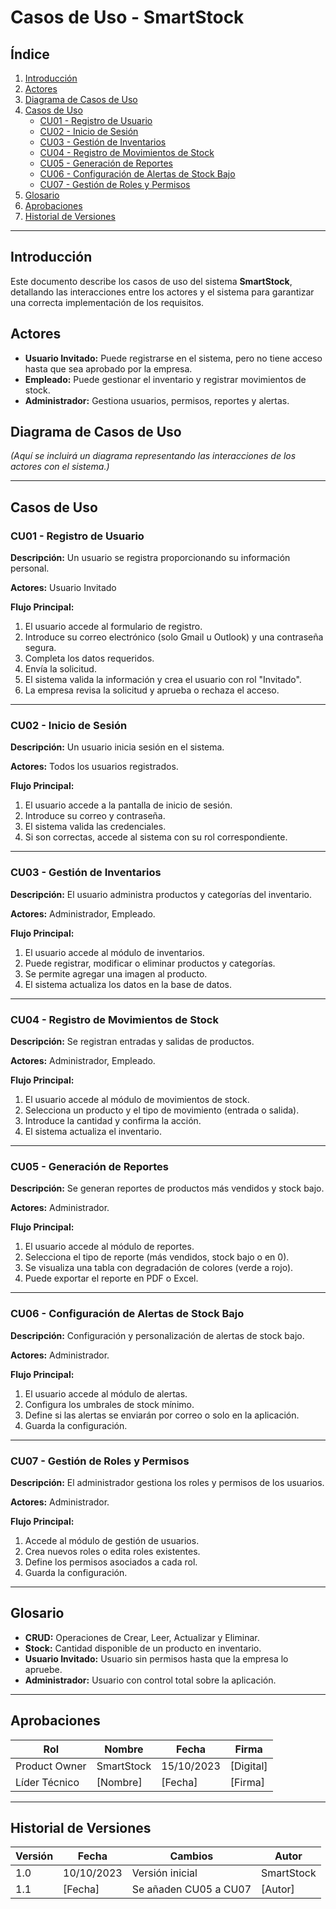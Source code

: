 # **Casos de Uso - SmartStock**

## **Índice**
1. [Introducción](#introducción)
2. [Actores](#actores)
3. [Diagrama de Casos de Uso](#diagrama-de-casos-de-uso)
4. [Casos de Uso](#casos-de-uso)
   - [CU01 - Registro de Usuario](#cu01---registro-de-usuario)
   - [CU02 - Inicio de Sesión](#cu02---inicio-de-sesión)
   - [CU03 - Gestión de Inventarios](#cu03---gestión-de-inventarios)
   - [CU04 - Registro de Movimientos de Stock](#cu04---registro-de-movimientos-de-stock)
   - [CU05 - Generación de Reportes](#cu05---generación-de-reportes)
   - [CU06 - Configuración de Alertas de Stock Bajo](#cu06---configuración-de-alertas-de-stock-bajo)
   - [CU07 - Gestión de Roles y Permisos](#cu07---gestión-de-roles-y-permisos)
5. [Glosario](#glosario)
6. [Aprobaciones](#aprobaciones)
7. [Historial de Versiones](#historial-de-versiones)

---

## **Introducción**
Este documento describe los casos de uso del sistema **SmartStock**, detallando las interacciones entre los actores y el sistema para garantizar una correcta implementación de los requisitos.

## **Actores**
- **Usuario Invitado:** Puede registrarse en el sistema, pero no tiene acceso hasta que sea aprobado por la empresa.
- **Empleado:** Puede gestionar el inventario y registrar movimientos de stock.
- **Administrador:** Gestiona usuarios, permisos, reportes y alertas.

## **Diagrama de Casos de Uso**
*(Aquí se incluirá un diagrama representando las interacciones de los actores con el sistema.)*

---

## **Casos de Uso**

### **CU01 - Registro de Usuario**
**Descripción:** Un usuario se registra proporcionando su información personal.

**Actores:** Usuario Invitado

**Flujo Principal:**
1. El usuario accede al formulario de registro.
2. Introduce su correo electrónico (solo Gmail u Outlook) y una contraseña segura.
3. Completa los datos requeridos.
4. Envía la solicitud.
5. El sistema valida la información y crea el usuario con rol "Invitado".
6. La empresa revisa la solicitud y aprueba o rechaza el acceso.

---

### **CU02 - Inicio de Sesión**
**Descripción:** Un usuario inicia sesión en el sistema.

**Actores:** Todos los usuarios registrados.

**Flujo Principal:**
1. El usuario accede a la pantalla de inicio de sesión.
2. Introduce su correo y contraseña.
3. El sistema valida las credenciales.
4. Si son correctas, accede al sistema con su rol correspondiente.

---

### **CU03 - Gestión de Inventarios**
**Descripción:** El usuario administra productos y categorías del inventario.

**Actores:** Administrador, Empleado.

**Flujo Principal:**
1. El usuario accede al módulo de inventarios.
2. Puede registrar, modificar o eliminar productos y categorías.
3. Se permite agregar una imagen al producto.
4. El sistema actualiza los datos en la base de datos.

---

### **CU04 - Registro de Movimientos de Stock**
**Descripción:** Se registran entradas y salidas de productos.

**Actores:** Administrador, Empleado.

**Flujo Principal:**
1. El usuario accede al módulo de movimientos de stock.
2. Selecciona un producto y el tipo de movimiento (entrada o salida).
3. Introduce la cantidad y confirma la acción.
4. El sistema actualiza el inventario.

---

### **CU05 - Generación de Reportes**
**Descripción:** Se generan reportes de productos más vendidos y stock bajo.

**Actores:** Administrador.

**Flujo Principal:**
1. El usuario accede al módulo de reportes.
2. Selecciona el tipo de reporte (más vendidos, stock bajo o en 0).
3. Se visualiza una tabla con degradación de colores (verde a rojo).
4. Puede exportar el reporte en PDF o Excel.

---

### **CU06 - Configuración de Alertas de Stock Bajo**
**Descripción:** Configuración y personalización de alertas de stock bajo.

**Actores:** Administrador.

**Flujo Principal:**
1. El usuario accede al módulo de alertas.
2. Configura los umbrales de stock mínimo.
3. Define si las alertas se enviarán por correo o solo en la aplicación.
4. Guarda la configuración.

---

### **CU07 - Gestión de Roles y Permisos**
**Descripción:** El administrador gestiona los roles y permisos de los usuarios.

**Actores:** Administrador.

**Flujo Principal:**
1. Accede al módulo de gestión de usuarios.
2. Crea nuevos roles o edita roles existentes.
3. Define los permisos asociados a cada rol.
4. Guarda la configuración.

---

## **Glosario**
- **CRUD:** Operaciones de Crear, Leer, Actualizar y Eliminar.
- **Stock:** Cantidad disponible de un producto en inventario.
- **Usuario Invitado:** Usuario sin permisos hasta que la empresa lo apruebe.
- **Administrador:** Usuario con control total sobre la aplicación.

---

## **Aprobaciones**
| **Rol**             | **Nombre**         | **Fecha**   | **Firma**       |
|----------------------|--------------------|-------------|-----------------|
| Product Owner        | SmartStock         | 15/10/2023  | [Digital]       |
| Líder Técnico        | [Nombre]           | [Fecha]     | [Firma]         |

---

## **Historial de Versiones**
| **Versión** | **Fecha**   | **Cambios**                     | **Autor**      |
|-------------|-------------|---------------------------------|----------------|
| 1.0         | 10/10/2023  | Versión inicial                 | SmartStock     |
| 1.1         | [Fecha]     | Se añaden CU05 a CU07           | [Autor]        |
